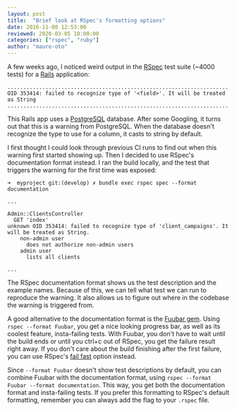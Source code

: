 ```yaml
---
layout: post
title:  "Brief look at RSpec's formatting options"
date: 2016-11-08 12:53:00
reviewed: 2020-03-05 10:00:00
categories: ["rspec", "ruby"]
author: "mauro-oto"
---
```


A few weeks ago, I noticed weird output in the [RSpec](https://relishapp.com/rspec)
test suite (~4000 tests) for a [Rails](http://rubyonrails.org) application:

```
.............................................................................................unknown OID 353414: failed to recognize type of '<field>'. It will be treated as String  ...........................................................................................................................................
```

This Rails app uses a [PostgreSQL](https://www.postgresql.org) database. After
some Googling, it turns out that this is a warning from PostgreSQL. When the
database doesn't recognize the type to use for a column, it casts to string by
default.

<!--more-->

I first thought I could look through previous CI runs to find out when this
warning first started showing up. Then I decided to use RSpec's documentation
format instead. I ran the build locally, and the test that triggers the warning
for the first time was exposed:

```
➜  myproject git:(develop) ✗ bundle exec rspec spec --format documentation

...

Admin::ClientsController
  GET 'index'
unknown OID 353414: failed to recognize type of 'client_campaigns'. It will be treated as String.
    non-admin user
      does not authorize non-admin users
    admin user
      lists all clients

...

```

The RSpec documentation format shows us the test description and the example
names. Because of this, we can tell what test we can run to reproduce the
warning. It also allows us to figure out where in the codebase the warning is
triggered from.

A good alternative to the documentation format is the [Fuubar gem](https://github.com/thekompanee/fuubar).
Using `rspec --format Fuubar`, you get a nice looking progress bar, as well as
its coolest feature, insta-failing tests. With Fuubar, you don't have to wait
until the build ends or until you ctrl+c out of RSpec, you get the failure
result right away. If you don't care about the build finishing after the first
failure, you can use RSpec's [fail fast](https://relishapp.com/rspec/rspec-core/docs/command-line/fail-fast-option)
option instead.

Since `--format Fuubar` doesn't show test descriptions by default, you can
combine Fuubar with the documentation format, using
`rspec --format Fuubar --format documentation`. This way, you get both the
documentation format and insta-failing tests. If you prefer this formatting to
RSpec's default formatting, remember you can always add the flag to your
`.rspec` file.
